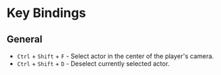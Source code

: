 # Key Bindings

## General

* `Ctrl` + `Shift` + `F` - Select actor in the center of the player's camera.
* `Ctrl` + `Shift` + `D` - Deselect currently selected actor.
